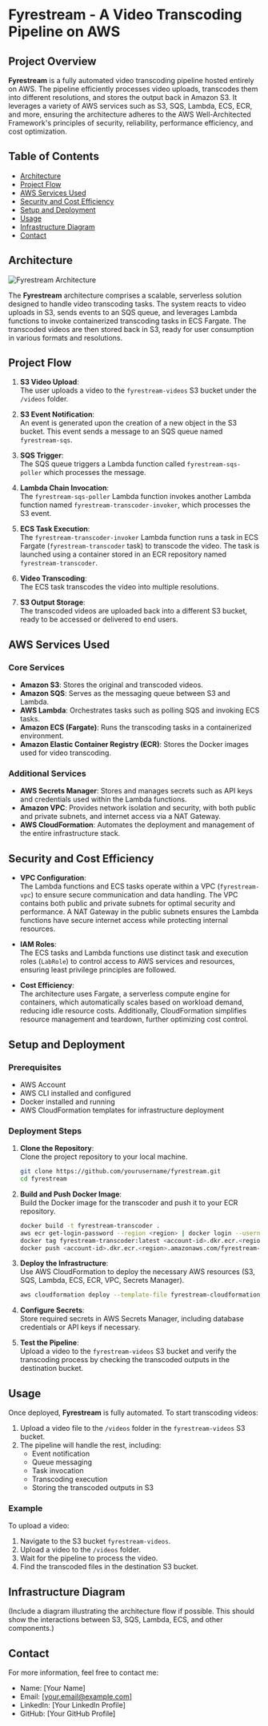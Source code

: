 # Fyrestream - A Video Transcoding Pipeline on AWS

## Project Overview

**Fyrestream** is a fully automated video transcoding pipeline hosted entirely on AWS. The pipeline efficiently processes video uploads, transcodes them into different resolutions, and stores the output back in Amazon S3. It leverages a variety of AWS services such as S3, SQS, Lambda, ECS, ECR, and more, ensuring the architecture adheres to the AWS Well-Architected Framework's principles of security, reliability, performance efficiency, and cost optimization.

## Table of Contents

- [Architecture](#architecture)
- [Project Flow](#project-flow)
- [AWS Services Used](#aws-services-used)
- [Security and Cost Efficiency](#security-and-cost-efficiency)
- [Setup and Deployment](#setup-and-deployment)
- [Usage](#usage)
- [Infrastructure Diagram](#infrastructure-diagram)
- [Contact](#contact)

## Architecture

![Fyrestream Architecture](https://github.com/user-attachments/assets/81a5b58d-ac3c-40ed-bb24-9cdec12d4ead)

The **Fyrestream** architecture comprises a scalable, serverless solution designed to handle video transcoding tasks. The system reacts to video uploads in S3, sends events to an SQS queue, and leverages Lambda functions to invoke containerized transcoding tasks in ECS Fargate. The transcoded videos are then stored back in S3, ready for user consumption in various formats and resolutions.

## Project Flow

1. **S3 Video Upload**:  
   The user uploads a video to the `fyrestream-videos` S3 bucket under the `/videos` folder.

2. **S3 Event Notification**:  
   An event is generated upon the creation of a new object in the S3 bucket. This event sends a message to an SQS queue named `fyrestream-sqs`.

3. **SQS Trigger**:  
   The SQS queue triggers a Lambda function called `fyrestream-sqs-poller` which processes the message.

4. **Lambda Chain Invocation**:  
   The `fyrestream-sqs-poller` Lambda function invokes another Lambda function named `fyrestream-transcoder-invoker`, which processes the S3 event.

5. **ECS Task Execution**:  
   The `fyrestream-transcoder-invoker` Lambda function runs a task in ECS Fargate (`fyrestream-transcoder` task) to transcode the video. The task is launched using a container stored in an ECR repository named `fyrestream-transcoder`.

6. **Video Transcoding**:  
   The ECS task transcodes the video into multiple resolutions.

7. **S3 Output Storage**:  
   The transcoded videos are uploaded back into a different S3 bucket, ready to be accessed or delivered to end users.

## AWS Services Used

### Core Services

- **Amazon S3**: Stores the original and transcoded videos.
- **Amazon SQS**: Serves as the messaging queue between S3 and Lambda.
- **AWS Lambda**: Orchestrates tasks such as polling SQS and invoking ECS tasks.
- **Amazon ECS (Fargate)**: Runs the transcoding tasks in a containerized environment.
- **Amazon Elastic Container Registry (ECR)**: Stores the Docker images used for video transcoding.

### Additional Services

- **AWS Secrets Manager**: Stores and manages secrets such as API keys and credentials used within the Lambda functions.
- **Amazon VPC**: Provides network isolation and security, with both public and private subnets, and internet access via a NAT Gateway.
- **AWS CloudFormation**: Automates the deployment and management of the entire infrastructure stack.

## Security and Cost Efficiency

- **VPC Configuration**:  
  The Lambda functions and ECS tasks operate within a VPC (`fyrestream-vpc`) to ensure secure communication and data handling. The VPC contains both public and private subnets for optimal security and performance. A NAT Gateway in the public subnets ensures the Lambda functions have secure internet access while protecting internal resources.

- **IAM Roles**:  
  The ECS tasks and Lambda functions use distinct task and execution roles (`LabRole`) to control access to AWS services and resources, ensuring least privilege principles are followed.

- **Cost Efficiency**:  
  The architecture uses Fargate, a serverless compute engine for containers, which automatically scales based on workload demand, reducing idle resource costs. Additionally, CloudFormation simplifies resource management and teardown, further optimizing cost control.

## Setup and Deployment

### Prerequisites

- AWS Account
- AWS CLI installed and configured
- Docker installed and running
- AWS CloudFormation templates for infrastructure deployment

### Deployment Steps

1. **Clone the Repository**:  
   Clone the project repository to your local machine.

   ```bash
   git clone https://github.com/yourusername/fyrestream.git
   cd fyrestream
   ```

2. **Build and Push Docker Image**:  
   Build the Docker image for the transcoder and push it to your ECR repository.

   ```bash
   docker build -t fyrestream-transcoder .
   aws ecr get-login-password --region <region> | docker login --username AWS --password-stdin <account-id>.dkr.ecr.<region>.amazonaws.com
   docker tag fyrestream-transcoder:latest <account-id>.dkr.ecr.<region>.amazonaws.com/fyrestream-transcoder:latest
   docker push <account-id>.dkr.ecr.<region>.amazonaws.com/fyrestream-transcoder:latest
   ```

3. **Deploy the Infrastructure**:  
   Use AWS CloudFormation to deploy the necessary AWS resources (S3, SQS, Lambda, ECS, ECR, VPC, Secrets Manager).

   ```bash
   aws cloudformation deploy --template-file fyrestream-cloudformation.yaml --stack-name fyrestream-stack
   ```

4. **Configure Secrets**:  
   Store required secrets in AWS Secrets Manager, including database credentials or API keys if necessary.

5. **Test the Pipeline**:  
   Upload a video to the `fyrestream-videos` S3 bucket and verify the transcoding process by checking the transcoded outputs in the destination bucket.

## Usage

Once deployed, **Fyrestream** is fully automated. To start transcoding videos:

1. Upload a video file to the `/videos` folder in the `fyrestream-videos` S3 bucket.
2. The pipeline will handle the rest, including:
   - Event notification
   - Queue messaging
   - Task invocation
   - Transcoding execution
   - Storing the transcoded outputs in S3

### Example

To upload a video:

1. Navigate to the S3 bucket `fyrestream-videos`.
2. Upload a video to the `/videos` folder.
3. Wait for the pipeline to process the video.
4. Find the transcoded files in the destination S3 bucket.

## Infrastructure Diagram

(Include a diagram illustrating the architecture flow if possible. This should show the interactions between S3, SQS, Lambda, ECS, and other components.)

## Contact

For more information, feel free to contact me:

- Name: [Your Name]
- Email: [your.email@example.com]
- LinkedIn: [Your LinkedIn Profile]
- GitHub: [Your GitHub Profile]
